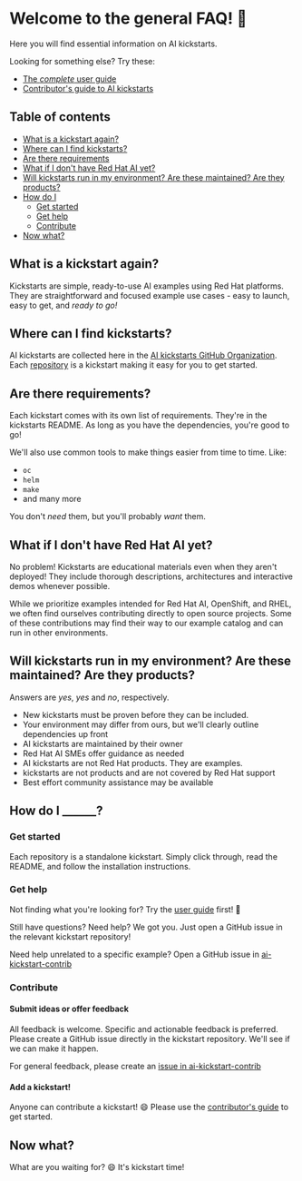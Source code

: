 # Welcome to the general FAQ! :rocket:

Here you will find essential information on AI kickstarts. 

Looking for something else? Try these: 
* [The *complete* user guide](user-guide.md)
* [Contributor's guide to AI kickstarts](CONTRIBUTING.md)

## Table of contents 

* [What is a kickstart again?](#what-is-a-kickstart-again)
* [Where can I find kickstarts?](#where-can-i-find-kickstarts)
* [Are there requirements](#are-there-requirements)
* [What if I don't have Red Hat AI yet?](#what-if-i-dont-have-red-hat-ai-yet)
* [Will kickstarts run in my environment? Are these maintained? Are they products?](#will-kickstarts-run-in-my-environment-are-these-maintained-are-they-products)
* [How do I](#how-do-i-______)
  * [Get started](#get-started)
  * [Get help](#get-help)
  * [Contribute](#contribute)
* [Now what?](#now-what)

## What is a kickstart again? 

Kickstarts are simple, ready-to-use AI examples using Red Hat platforms. 
They are straightforward and focused example use cases - easy to launch, easy to
get, and *ready to go!*

## Where can I find kickstarts? 

AI kickstarts are collected here in the 
[AI kickstarts GitHub Organization](https://github.com/rh-ai-kickstart). 
Each 
[repository](https://github.com/orgs/rh-ai-kickstart/repositories)
 is a kickstart making it easy for you to get started.

## Are there requirements? 

Each kickstart comes with its own list of requirements. They're in the
kickstarts README. As long as you have the dependencies, you're good to go! 

We'll also use common tools to make things easier from time to time. Like: 
* `oc`
* `helm` 
* `make` 
* and many more

You don't *need* them, but you'll probably *want* them. 

## What if I don't have Red Hat AI yet? 

No problem! Kickstarts are educational materials even when they aren't
deployed! They include thorough descriptions, architectures and interactive
demos whenever possible. 

While we prioritize examples intended for Red Hat AI, OpenShift, and RHEL, we
often find ourselves contributing directly to open source projects. Some of
these contributions may find their way to our example catalog and can run in
other environments. 

## Will kickstarts run in my environment? Are these maintained? Are they products? 

Answers are *yes*, *yes* and *no*, respectively. 
- New kickstarts must be proven before they can be included.
- Your environment may differ from ours, but we'll clearly outline dependencies
  up front
- AI kickstarts are maintained by their owner
- Red Hat AI SMEs offer guidance as needed
- AI kickstarts are not Red Hat products. They are examples.
- kickstarts are not products and are not covered by Red Hat support 
- Best effort community assistance may be available 

## How do I ______? 

### Get started 

Each repository is a standalone kickstart. Simply click through, read the
README, and follow the installation instructions.

### Get help 

Not finding what you're looking for? Try the 
[user guide](user-guide.md)
first! :closed_book:

Still have questions? Need help? We got you. Just open a GitHub issue in the relevant
kickstart repository!

Need help unrelated to a specific example? Open a GitHub issue in 
[ai-kickstart-contrib](https://github.com/rh-ai-kickstart/ai-kickstart-contrib/issues)

### Contribute

#### Submit ideas or offer feedback

All feedback is welcome. Specific and actionable feedback is preferred. Please
create a GitHub issue directly in the kickstart repository. We'll see if we can
make it happen.

For general feedback, please create an 
[issue in ai-kickstart-contrib](https://github.com/rh-ai-kickstart/ai-kickstart-contrib/issues)

#### Add a kickstart! 

Anyone can contribute a kickstart! :smile: 
Please use the [contributor's guide](CONTRIBUTING.md) to get started. 

## Now what? 

What are you waiting for? :smile: It's kickstart time! 

